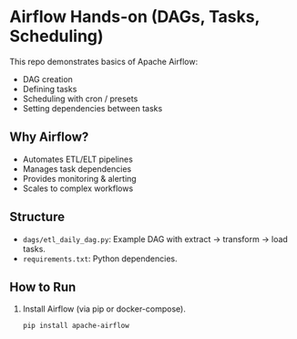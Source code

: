 # Airflow Hands-on (DAGs, Tasks, Scheduling)

This repo demonstrates basics of Apache Airflow:
- DAG creation
- Defining tasks
- Scheduling with cron / presets
- Setting dependencies between tasks

## Why Airflow?
- Automates ETL/ELT pipelines
- Manages task dependencies
- Provides monitoring & alerting
- Scales to complex workflows

## Structure
- `dags/etl_daily_dag.py`: Example DAG with extract → transform → load tasks.
- `requirements.txt`: Python dependencies.

## How to Run
1. Install Airflow (via pip or docker-compose).
   ```bash
   pip install apache-airflow
